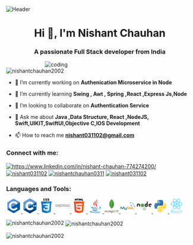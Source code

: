 ![Header](https://www.google.com/url?sa=i&url=https%3A%2F%2Fpngtree.com%2Ffree-png-vectors%2Fcoder&psig=AOvVaw05c_Gm6O-GqBRQWHcjgUR0&ust=1720583464862000&source=images&cd=vfe&opi=89978449&ved=0CBEQjRxqFwoTCOiw64SHmYcDFQAAAAAdAAAAABAE)


<h1 align="center">Hi 👋, I'm Nishant Chauhan</h1>
<h3 align="center">A passionate Full Stack developer from India</h3>
<img align="right" alt="coding" width="400" src="https://www.classicinformatics.com/hubfs/full-stack%20developer.png">
<p align="left"> <img src="https://komarev.com/ghpvc/?username=nishantchauhan2002&label=Profile%20views&color=0e75b6&style=flat" alt="nishantchauhan2002" /> </p>

- 🔭 I’m currently working on **Authenication Microservice in Node**

- 🌱 I’m currently learning **Swing , Awt , Spring ,React ,Express Js,Node**

- 👯 I’m looking to collaborate on **Authentication Service**

- 💬 Ask me about **Java ,Data Structure, React ,NodeJS, Swift,UIKIT,SwiftUI,Objective C,IOS Development**

- 📫 How to reach me **nishant031102@gmail.com**

<h3 align="left">Connect with me:</h3>
<p align="left">
<a href="https://linkedin.com/in/https://www.linkedin.com/in/nishant-chauhan-774274200/" target="blank"><img align="center" src="https://raw.githubusercontent.com/rahuldkjain/github-profile-readme-generator/master/src/images/icons/Social/linked-in-alt.svg" alt="https://www.linkedin.com/in/nishant-chauhan-774274200/" height="30" width="40" /></a>
<a href="https://www.hackerrank.com/nishant031102" target="blank"><img align="center" src="https://raw.githubusercontent.com/rahuldkjain/github-profile-readme-generator/master/src/images/icons/Social/hackerrank.svg" alt="nishant031102" height="30" width="40" /></a>
<a href="https://www.leetcode.com/nishantchauhan0311" target="blank"><img align="center" src="https://raw.githubusercontent.com/rahuldkjain/github-profile-readme-generator/master/src/images/icons/Social/leet-code.svg" alt="nishantchauhan0311" height="30" width="40" /></a>
<a href="https://auth.geeksforgeeks.org/user/nishant031102" target="blank"><img align="center" src="https://raw.githubusercontent.com/rahuldkjain/github-profile-readme-generator/master/src/images/icons/Social/geeks-for-geeks.svg" alt="nishant031102" height="30" width="40" /></a>
</p>

<h3 align="left">Languages and Tools:</h3>
<p align="left"> <a href="https://www.cprogramming.com/" target="_blank" rel="noreferrer"> <img src="https://raw.githubusercontent.com/devicons/devicon/master/icons/c/c-original.svg" alt="c" width="40" height="40"/> </a> <a href="https://www.w3schools.com/cpp/" target="_blank" rel="noreferrer"> <img src="https://raw.githubusercontent.com/devicons/devicon/master/icons/cplusplus/cplusplus-original.svg" alt="cplusplus" width="40" height="40"/> </a> <a href="https://www.w3schools.com/css/" target="_blank" rel="noreferrer"> <img src="https://raw.githubusercontent.com/devicons/devicon/master/icons/css3/css3-original-wordmark.svg" alt="css3" width="40" height="40"/> </a> <a href="https://expressjs.com" target="_blank" rel="noreferrer"> <img src="https://raw.githubusercontent.com/devicons/devicon/master/icons/express/express-original-wordmark.svg" alt="express" width="40" height="40"/> </a> <a href="https://www.w3.org/html/" target="_blank" rel="noreferrer"> <img src="https://raw.githubusercontent.com/devicons/devicon/master/icons/html5/html5-original-wordmark.svg" alt="html5" width="40" height="40"/> </a> <a href="https://www.java.com" target="_blank" rel="noreferrer"> <img src="https://raw.githubusercontent.com/devicons/devicon/master/icons/java/java-original.svg" alt="java" width="40" height="40"/> </a> <a href="https://www.mongodb.com/" target="_blank" rel="noreferrer"> <img src="https://raw.githubusercontent.com/devicons/devicon/master/icons/mongodb/mongodb-original-wordmark.svg" alt="mongodb" width="40" height="40"/> </a> <a href="https://www.mysql.com/" target="_blank" rel="noreferrer"> <img src="https://raw.githubusercontent.com/devicons/devicon/master/icons/mysql/mysql-original-wordmark.svg" alt="mysql" width="40" height="40"/> </a> <a href="https://nodejs.org" target="_blank" rel="noreferrer"> <img src="https://raw.githubusercontent.com/devicons/devicon/master/icons/nodejs/nodejs-original-wordmark.svg" alt="nodejs" width="40" height="40"/> </a> <a href="https://www.python.org" target="_blank" rel="noreferrer"> <img src="https://raw.githubusercontent.com/devicons/devicon/master/icons/python/python-original.svg" alt="python" width="40" height="40"/> </a> <a href="https://reactjs.org/" target="_blank" rel="noreferrer"> <img src="https://raw.githubusercontent.com/devicons/devicon/master/icons/react/react-original-wordmark.svg" alt="react" width="40" height="40"/> </a> </p>

<p><img align="left" src="https://github-readme-stats.vercel.app/api/top-langs?username=nishantchauhan2002&show_icons=true&locale=en&layout=compact" alt="nishantchauhan2002" /></p>

<p>&nbsp;<img align="center" src="https://github-readme-stats.vercel.app/api?username=nishantchauhan2002&show_icons=true&locale=en" alt="nishantchauhan2002" /></p>

<p><img align="center" src="https://github-readme-streak-stats.herokuapp.com/?user=nishantchauhan2002&" alt="nishantchauhan2002" /></p>
